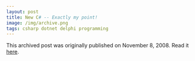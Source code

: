 ```yaml
---
layout: post
title: New C# -- Exactly my point!
image: /img/archive.png
tags: csharp dotnet delphi programming
---
```

This archived post was originally published on November 8, 2008. Read it [here](/alex.ciobanu.org/index341b.html).
